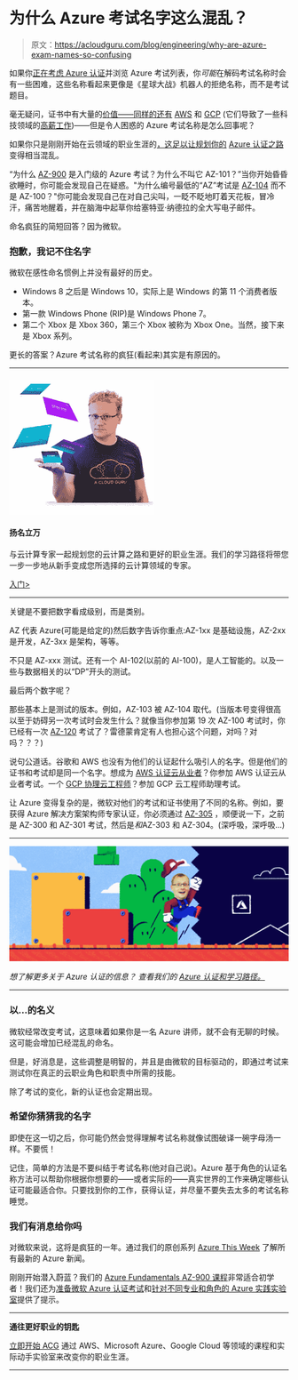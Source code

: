 # 为什么 Azure 考试名字这么混乱？

> 原文：<https://acloudguru.com/blog/engineering/why-are-azure-exam-names-so-confusing>

如果你[正在考虑 Azure 认证](https://acloudguru.com/azure-cloud-training)并浏览 Azure 考试列表，你*可能*在解码考试名称时会有一些困难，这些名称看起来更像是《星球大战》机器人的拒绝名称，而不是考试题目。

毫无疑问，证书中有大量的[价值——同样的还有](https://acloudguru.com/blog/engineering/the-value-of-an-aws-certification) [AWS](/blog/engineering/which-aws-certification-should-i-take) 和 [GCP](https://acloudguru.com/blog/engineering/which-google-cloud-certification-is-best-for-me) (它们导致了一些科技领域的[高薪工作](https://acloudguru.com/blog/engineering/top-paying-cloud-certifications-and-jobs))——但是令人困惑的 Azure 考试名称是怎么回事呢？

如果你只是刚刚开始在云领域的职业生涯的[，这足以让规划你的](https://acloudguru.com/blog/engineering/how-to-begin-your-cloud-career) [Azure 认证之路](https://acloudguru.com/blog/engineering/which-azure-certification-is-right-for-me)变得相当混乱。

“为什么 [AZ-900](https://acloudguru.com/course/az-900-microsoft-azure-fundamentals) 是入门级的 Azure 考试？为什么不叫它 AZ-101？”当你开始昏昏欲睡时，你可能会发现自己在疑惑。"为什么编号最低的“AZ”考试是 [AZ-104](https://acloudguru.com/course/az-104-microsoft-azure-administrator-certification-prep) 而不是 AZ-100？"你可能会发现自己在对自己尖叫，一眨不眨地盯着天花板，冒冷汗，痛苦地醒着，并在脑海中起草你给塞特亚·纳德拉的全大写电子邮件。

命名疯狂的简短回答？因为微软。

### 抱歉，我记不住名字

微软在感性命名惯例上并没有最好的历史。

*   Windows 8 之后是 Windows 10，实际上是 Windows 的第 11 个消费者版本。
*   第一款 Windows Phone (RIP)是 Windows Phone 7。
*   第二个 Xbox 是 Xbox 360，第三个 Xbox 被称为 Xbox One。当然，接下来是 Xbox 系列。

更长的答案？Azure 考试名称的疯狂(看起来)其实是有原因的。

* * *

#### **![lars-azure](img/eb33f28fc7861f75d6f1d46e407a8146.png)**

#### **扬名立万**

与云计算专家一起规划您的云计算之路和更好的职业生涯。我们的学习路径将带您一步一步地从新手变成您所选择的云计算领域的专家。

[入门>](https://acloudguru.com/pricing)

* * *

关键是不要把数字看成级别，而是类别。

AZ 代表 Azure(可能是给定的)然后数字告诉你重点:AZ-1xx 是基础设施，AZ-2xx 是开发，AZ-3xx 是架构，等等。

不只是 AZ-xxx 测试。还有一个 AI-102(以前的 AI-100)，是人工智能的。以及一些与数据相关的以“DP”开头的测试。

最后两个数字呢？

那些基本上是测试的版本。例如，AZ-103 被 AZ-104 取代。(当版本号变得很高以至于妨碍另一次考试时会发生什么？就像当你参加第 19 次 AZ-100 考试时，你已经有一次 [AZ-120](https://docs.microsoft.com/en-us/learn/certifications/exams/az-120) 考试了？雷德蒙肯定有人也担心这个问题，对吗？对吗？？？)

说句公道话。谷歌和 AWS 也没有为他们的认证起什么吸引人的名字。但是他们的证书和考试却是同一个名字。想成为 [AWS 认证云从业者](https://acloudguru.com/course/aws-certified-cloud-practitioner)？你参加 AWS 认证云从业者考试。一个 [GCP 协理云工程师](https://acloudguru.com/course/google-certified-associate-cloud-engineer)？参加 GCP 云工程师助理考试。

让 Azure 变得复杂的是，微软对他们的考试和证书使用了不同的名称。例如，要获得 Azure 解决方案架构师专家认证，你必须通过 [AZ-305](https://acloudguru.com/blog/engineering/azure-reveals-new-az-305-and-details-biggest-ddos-attack-ever) ，顺便说一下，之前是 AZ-300 和 AZ-301 考试，然后是*和*AZ-303 和 AZ-304。(深呼吸，深呼吸…)

* * *

![why should i get azure](img/3ee87ddb6a81b5631ab6555721b8b023.png)

*想了解更多关于 Azure 认证的信息？*
*查看我们的* *[Azure 认证和学习路径。](https://acloudguru.com/azure-cloud-training)*

* * *

### 以...的名义

微软经常改变考试，这意味着如果你是一名 Azure 讲师，就不会有无聊的时候。这可能会增加已经混乱的命名。

但是，好消息是，这些调整是明智的，并且是由微软的目标驱动的，即通过考试来测试你在真正的云职业角色和职责中所需的技能。

除了考试的变化，新的认证也会定期出现。

### 希望你猜猜我的名字

即使在这一切之后，你可能仍然会觉得理解考试名称就像试图破译一碗字母汤一样。不要慌！

记住，简单的方法是不要纠结于考试名称(他对自己说)。Azure 基于角色的认证名称方法可以帮助你根据你想要的——或者实际的——真实世界的工作来确定哪些认证可能最适合你。只要找到你的工作，获得认证，并尽量不要失去太多的考试名称睡觉。

### 我们有消息给你吗

对微软来说，这将是疯狂的一年。通过我们的原创系列 [Azure This Week](https://acloudguru.com/videos/azure-this-week) 了解所有最新的 Azure 新闻。

刚刚开始潜入蔚蓝？我们的 [Azure Fundamentals AZ-900 课程](https://acloudguru.com/course/az-900-microsoft-azure-fundamentals)非常适合初学者！我们还为[准备微软 Azure 认证考试](https://acloudguru.com/blog/engineering/tips-to-prepare-for-your-microsoft-azure-certification-exam)和[针对不同专业和角色的 Azure 实践实验室](https://acloudguru.com/azure-cloud-training)提供了提示。

* * *

**通往更好职业的钥匙**

[立即开始 ACG](https://acloudguru.com/pricing) 通过 AWS、Microsoft Azure、Google Cloud 等领域的课程和实际动手实验室来改变你的职业生涯。

* * *